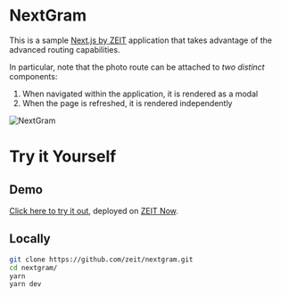 # NextGram

This is a sample [Next.js by ZEIT](https://github.com/zeit/next.js) application
that takes advantage of the advanced routing capabilities.

In particular, note that the photo route can be attached to _two distinct_ components:

1. When navigated within the application, it is rendered as a modal
1. When the page is refreshed, it is rendered independently

![NextGram](https://i.imgur.com/KF0KExk.gif)

# Try it Yourself

## Demo

[Click here to try it out](https://nextgram.now.sh), deployed on [ZEIT Now](https://zeit.co/home).

## Locally

```bash
git clone https://github.com/zeit/nextgram.git
cd nextgram/
yarn
yarn dev
```
